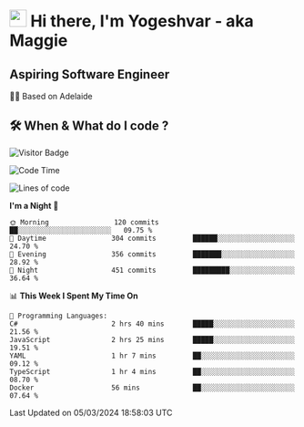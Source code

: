 <h1><img src="https://emojis.slackmojis.com/emojis/images/1531849430/4246/blob-sunglasses.gif?1531849430" width="30"/> Hi there, I'm Yogeshvar - aka Maggie</h1>

## Aspiring Software Engineer
🏂🏻  Based on Adelaide 

## 🛠 When & What do I code ?  

![Visitor Badge](https://visitor-badge.feriirawann.repl.co?username=yogeshvar&repo=yogeshvar&label=Visitors&style=plastic&color=%23457BFF&contentType=svg)

<!--START_SECTION:waka-->
![Code Time](http://img.shields.io/badge/Code%20Time-2%2C727%20hrs%2028%20mins-blue)

![Lines of code](https://img.shields.io/badge/From%20Hello%20World%20I%27ve%20Written-4.1%20million%20lines%20of%20code-blue)

**I'm a Night 🦉** 

```text
🌞 Morning                120 commits         ██░░░░░░░░░░░░░░░░░░░░░░░   09.75 % 
🌆 Daytime                304 commits         ██████░░░░░░░░░░░░░░░░░░░   24.70 % 
🌃 Evening                356 commits         ███████░░░░░░░░░░░░░░░░░░   28.92 % 
🌙 Night                  451 commits         █████████░░░░░░░░░░░░░░░░   36.64 % 
```


📊 **This Week I Spent My Time On** 

```text
💬 Programming Languages: 
C#                       2 hrs 40 mins       █████░░░░░░░░░░░░░░░░░░░░   21.56 % 
JavaScript               2 hrs 25 mins       █████░░░░░░░░░░░░░░░░░░░░   19.51 % 
YAML                     1 hr 7 mins         ██░░░░░░░░░░░░░░░░░░░░░░░   09.12 % 
TypeScript               1 hr 4 mins         ██░░░░░░░░░░░░░░░░░░░░░░░   08.70 % 
Docker                   56 mins             ██░░░░░░░░░░░░░░░░░░░░░░░   07.64 % 
```


 Last Updated on 05/03/2024 18:58:03 UTC
<!--END_SECTION:waka-->
